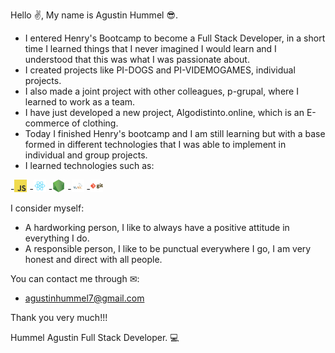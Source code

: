 Hello ✌, My name is Agustin Hummel 😎.

- I entered Henry's Bootcamp to become a Full Stack Developer, in a short time I learned things that I never imagined I would learn and I understood that this was what I was passionate about. 
- I created projects like PI-DOGS and PI-VIDEMOGAMES, individual projects. 
- I also made a joint project with other colleagues, p-grupal, where I learned to work as a team. 
- I have just developed a new project, Algodistinto.online, which is an E-commerce of clothing.
- Today I finished Henry's bootcamp and I am still learning but with a base formed in different technologies that I was able to implement in individual and group projects. 
- I learned technologies such as:  

-<code><img height="20" src="https://raw.githubusercontent.com/github/explore/80688e429a7d4ef2fca1e82350fe8e3517d3494d/topics/javascript/javascript.png"></code>
-<code><img height="20" src="https://raw.githubusercontent.com/github/explore/80688e429a7d4ef2fca1e82350fe8e3517d3494d/topics/react/react.png"></code>
-<code><img height="20" src="https://raw.githubusercontent.com/github/explore/80688e429a7d4ef2fca1e82350fe8e3517d3494d/topics/nodejs/nodejs.png"></code>
-<code><img height="20" src="https://raw.githubusercontent.com/github/explore/80688e429a7d4ef2fca1e82350fe8e3517d3494d/topics/mysql/mysql.png"></code>
-<code><img height="20" src="https://raw.githubusercontent.com/github/explore/80688e429a7d4ef2fca1e82350fe8e3517d3494d/topics/git/git.png"></code>

I consider myself:

 - A hardworking person, I like to always have a positive attitude in everything I do.
 - A responsible person, I like to be punctual everywhere I go, I am very honest and direct with all people.
 
 You can contact me through ✉: 
 
 - agustinhummel7@gmail.com
 
 Thank you very much!!!
 
 
 
 
 
 
 
 
 
 
 
 Hummel Agustin Full Stack Developer. 💻

